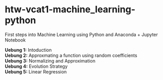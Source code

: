 # htw-vcat1-machine_learning-python
First steps into Machine Learning using Python and Anaconda + Jupyter Notebook

<b>Uebung 1:</b> Intoduction</br>
<b>Uebung 2:</b> Approxmating a function using random coefficients</br>
<b>Uebung 3:</b> Normalizing and Approximation</br>
<b>Uebung 4:</b> Evolution Strategy</br>
<b>Uebung 5:</b> Linear Regression</br>
